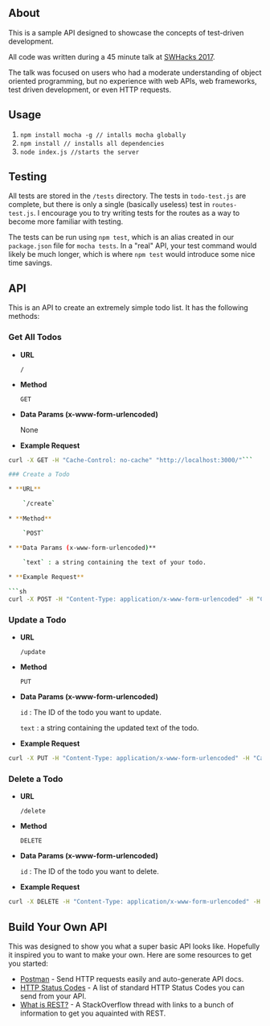 ## About

This is a sample API designed to showcase the concepts of test-driven development. 

All code was written during a 45 minute talk at [SWHacks 2017](http://swhacks.org).

The talk was focused on users who had a moderate understanding of object oriented programming, but no experience with web APIs, web frameworks, test driven development, or even HTTP requests.

## Usage

1. `npm install mocha -g // intalls mocha globally`
2. `npm install // installs all dependencies`
3. `node index.js //starts the server` 


## Testing

All tests are stored in the `/tests` directory. The tests in `todo-test.js` are complete, but there is only a single (basically useless) test in `routes-test.js`. I encourage you to try writing tests for the routes as a way to become more familiar with testing.

The tests can be run using `npm test`, which is an alias created in our `package.json` file for `mocha tests`. In a "real" API, your test command would likely be much longer, which is where `npm test` would introduce some nice time savings.

## API
This is an API to create an extremely simple todo list. It has the following methods:

### Get All Todos

* **URL**

	`/`
    
* **Method**

	`GET`

* **Data Params (x-www-form-urlencoded)**

	None
    
* **Example Request**

```sh
curl -X GET -H "Cache-Control: no-cache" "http://localhost:3000/"```

### Create a Todo

* **URL**

	`/create`
    
* **Method**

	`POST`

* **Data Params (x-www-form-urlencoded)**

	`text` : a string containing the text of your todo.
    
* **Example Request**

```sh
curl -X POST -H "Content-Type: application/x-www-form-urlencoded" -H "Cache-Control: no-cache" -d 'text=Get Milk' "http://localhost:3000/create"

```

### Update a Todo

* **URL**

	`/update`
    
* **Method**

	`PUT`

* **Data Params (x-www-form-urlencoded)**

	`id` : The ID of the todo you want to update.
    
	`text` : a string containing the updated text of the todo.
    
* **Example Request**

```sh
curl -X PUT -H "Content-Type: application/x-www-form-urlencoded" -H "Cache-Control: no-cache" -d 'id=0&text=Get 2% Milk' "http://localhost:3000/update"

```

### Delete a Todo

* **URL**

	`/delete`
    
* **Method**

	`DELETE`

* **Data Params (x-www-form-urlencoded)**

	`id` : The ID of the todo you want to delete.
    
* **Example Request**

```sh
curl -X DELETE -H "Content-Type: application/x-www-form-urlencoded" -H "Cache-Control: no-cache" -d 'id=0' "http://localhost:3000/delete"

```

## Build Your Own API

This was designed to show you what a super basic API looks like. Hopefully it inspired you to want to make your own. Here are some resources to get you started:

- [Postman](https://www.getpostman.com) - Send HTTP requests easily and auto-generate API docs.
- [HTTP Status Codes](http://www.restapitutorial.com/httpstatuscodes.html) - A list of standard HTTP Status Codes you can send from your API.
- [What is REST?](http://stackoverflow.com/questions/4663927/what-is-rest-slightly-confused) - A StackOverflow thread with links to a bunch of information to get you aquainted with REST.

